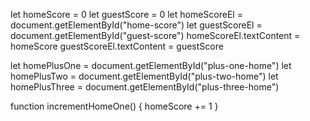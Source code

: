 let homeScore = 0
let guestScore = 0
let homeScoreEl = document.getElementById("home-score")
let guestScoreEl = document.getElementById("guest-score")
homeScoreEl.textContent = homeScore
guestScoreEl.textContent = guestScore

let homePlusOne = document.getElementById("plus-one-home")
let homePlusTwo = document.getElementById("plus-two-home")
let homePlusThree = document.getElementById("plus-three-home")

function incrementHomeOne() {
    homeScore += 1
}

